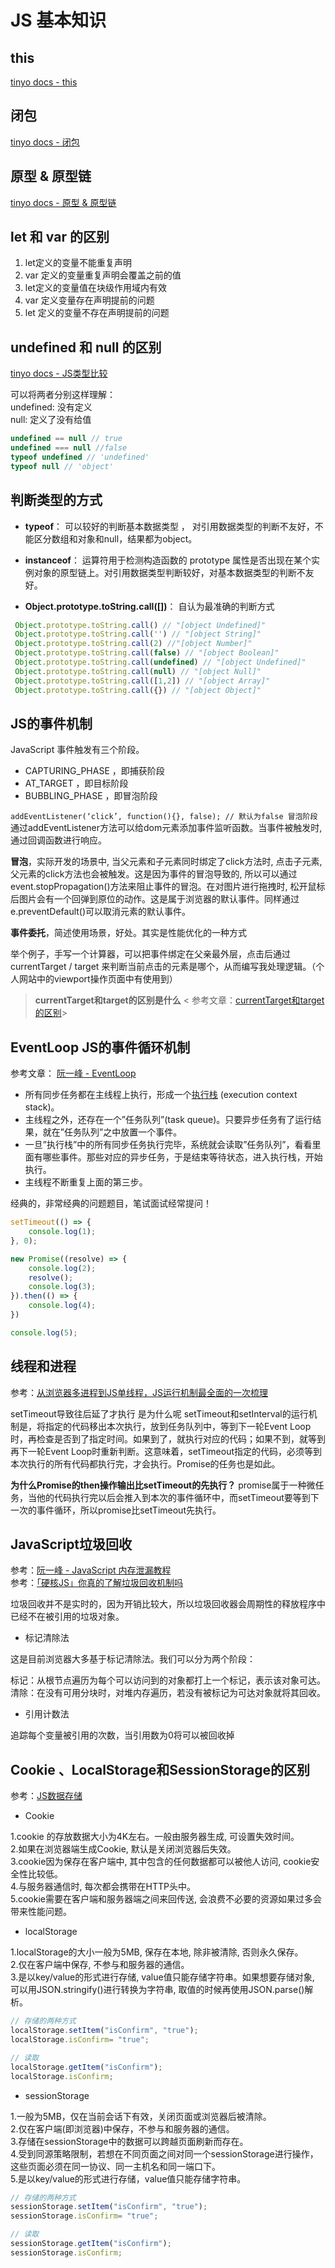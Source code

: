 # JS 基本知识

## this
[tinyo docs - this](http://43.139.113.7:89/growth/interview/this.html)

## 闭包
[tinyo docs - 闭包](http://43.139.113.7:89/growth/interview/closure.html)

## 原型 & 原型链

[tinyo docs - 原型 & 原型链](http://43.139.113.7:89/growth/interview/prototype.html)


## let 和 var 的区别

1. let定义的变量不能重复声明
2. var 定义的变量重复声明会覆盖之前的值
3. let定义的变量值在块级作用域内有效
4. var 定义变量存在声明提前的问题
5. let 定义的变量不存在声明提前的问题

## undefined 和 null 的区别

[tinyo docs - JS类型比较](http://43.139.113.7:89/article/jstype.html)

可以将两者分别这样理解：<br>
undefined: 没有定义<br>
null: 定义了没有给值
```javascript
undefined == null // true
undefined === null //false
typeof undefined // 'undefined'
typeof null // 'object'
```

## 判断类型的方式


- **typeof**：  可以较好的判断基本数据类型 ， 对引用数据类型的判断不友好，不能区分数组和对象和null，结果都为object。

- **instanceof**： 运算符用于检测构造函数的 prototype 属性是否出现在某个实例对象的原型链上。对引用数据类型判断较好，对基本数据类型的判断不友好。

- **Object.prototype.toString.call([])**： 自认为最准确的判断方式


```javascript
 Object.prototype.toString.call() // "[object Undefined]"
 Object.prototype.toString.call('') // "[object String]"
 Object.prototype.toString.call(2) //"[object Number]"
 Object.prototype.toString.call(false) // "[object Boolean]"
 Object.prototype.toString.call(undefined) // "[object Undefined]"
 Object.prototype.toString.call(null) // "[object Null]"
 Object.prototype.toString.call([1,2]) // "[object Array]"
 Object.prototype.toString.call({}) // "[object Object]"
```

## JS的事件机制

JavaScript 事件触发有三个阶段。 
- CAPTURING_PHASE ，即捕获阶段 
- AT_TARGET ，即目标阶段
- BUBBLING_PHASE ，即冒泡阶段


`addEventListener(‘click’, function(){}, false); // 默认为false 冒泡阶段`
通过addEventListener方法可以给dom元素添加事件监听函数。当事件被触发时, 通过回调函数进行响应。 

**冒泡**，实际开发的场景中, 当父元素和子元素同时绑定了click方法时, 点击子元素, 父元素的click方法也会被触发。这是因为事件的冒泡导致的, 所以可以通过event.stopPropagation()方法来阻止事件的冒泡。在对图片进行拖拽时, 松开鼠标后图片会有一个回弹到原位的动作。这是属于浏览器的默认事件。同样通过e.preventDefault()可以取消元素的默认事件。

**事件委托**，简述使用场景，好处。其实是性能优化的一种方式

举个例子，手写一个计算器，可以把事件绑定在父亲最外层，点击后通过currentTarget / target 来判断当前点击的元素是哪个，从而编写我处理逻辑。（个人网站中的viewport操作页面中有使用到）

> **currentTarget和target的区别是什么** < 参考文章：[currentTarget和target的区别](https://www.jianshu.com/p/1dd668ccc97a)>


## EventLoop  JS的事件循环机制
参考文章： [阮一峰 - EventLoop](https://www.ruanyifeng.com/blog/2014/10/event-loop.html)

- 所有同步任务都在主线程上执行，形成一个[执行栈](http://www.ruanyifeng.com/blog/2013/11/stack.html) (execution context stack)。
- 主线程之外，还存在一个”任务队列”(task queue)。只要异步任务有了运行结果，就在”任务队列”之中放置一个事件。
- 一旦”执行栈”中的所有同步任务执行完毕，系统就会读取”任务队列”，看看里面有哪些事件。那些对应的异步任务，于是结束等待状态，进入执行栈，开始执行。
- 主线程不断重复上面的第三步。

经典的，非常经典的问题题目，笔试面试经常提问！

```javascript
setTimeout(() => {
	console.log(1);
}, 0);

new Promise((resolve) => {
	console.log(2);
	resolve();
	console.log(3);
}).then(() => {
	console.log(4);
})

console.log(5);
```

## 线程和进程
参考：[从浏览器多进程到JS单线程，JS运行机制最全面的一次梳理](https://segmentfault.com/a/1190000012925872)

setTimeout导致往后延了才执行 是为什么呢
setTimeout和setInterval的运行机制是，将指定的代码移出本次执行，放到任务队列中，等到下一轮Event Loop时，再检查是否到了指定时间。如果到了，就执行对应的代码；如果不到，就等到再下一轮Event Loop时重新判断。这意味着，setTimeout指定的代码，必须等到本次执行的所有代码都执行完，才会执行。Promise的任务也是如此。

**为什么Promise的then操作输出比setTimeout的先执行？**
promise属于一种微任务，当他的代码执行完以后会推入到本次的事件循环中，而setTimeout要等到下一次的事件循环，所以promise比setTimeout先执行。


## JavaScript垃圾回收
参考：[阮一峰 - JavaScript 内存泄漏教程](https://www.ruanyifeng.com/blog/2017/04/memory-leak.html)<br>
参考：[「硬核JS」你真的了解垃圾回收机制吗](https://juejin.cn/post/6981588276356317214)<br>

垃圾回收并不是实时的，因为开销比较大，所以垃圾回收器会周期性的释放程序中已经不在被引用的垃圾对象。
- 标记清除法

这是目前浏览器大多基于标记清除法。我们可以分为两个阶段：

标记：从根节点遍历为每个可以访问到的对象都打上一个标记，表示该对象可达。
清除：在没有可用分块时，对堆内存遍历，若没有被标记为可达对象就将其回收。

- 引用计数法

追踪每个变量被引用的次数，当引用数为0将可以被回收掉


## Cookie 、LocalStorage和SessionStorage的区别
参考：[JS数据存储](https://www.cnblogs.com/sylvia-Camellia/p/11589569.html)

- Cookie

1.cookie 的存放数据大小为4K左右。一般由服务器生成, 可设置失效时间。<br>
2.如果在浏览器端生成Cookie, 默认是关闭浏览器后失效。<br>
3.cookie因为保存在客户端中, 其中包含的任何数据都可以被他人访问, cookie安全性比较低。<br>
4.与服务器通信时, 每次都会携带在HTTP头中。<br>
5.cookie需要在客户端和服务器端之间来回传送, 会浪费不必要的资源如果过多会带来性能问题。

- localStorage

1.localStorage的大小一般为5MB, 保存在本地, 除非被清除, 否则永久保存。<br>
2.仅在客户端中保存, 不参与和服务器的通信。<br>
3.是以key/value的形式进行存储, value值只能存储字符串。如果想要存储对象, 可以用JSON.stringify()进行转换为字符串, 取值的时候再使用JSON.parse()解析。

```javascript  
// 存储的两种方式
localStorage.setItem("isConfirm", "true");
localStorage.isConfirm= "true";

// 读取
localStorage.getItem("isConfirm");
localStorage.isConfirm; 
```

- sessionStorage

1.一般为5MB，仅在当前会话下有效，关闭页面或浏览器后被清除。<br>
2.仅在客户端(即浏览器)中保存，不参与和服务器的通信。<br>
3.存储在sessionStorage中的数据可以跨越页面刷新而存在。<br>
4.受到同源策略限制，若想在不同页面之间对同一个sessionStorage进行操作，这些页面必须在同一协议、同一主机名和同一端口下。<br>
5.是以key/value的形式进行存储，value值只能存储字符串。

```javascript  
// 存储的两种方式
sessionStorage.setItem("isConfirm", "true");
sessionStorage.isConfirm= "true";

// 读取
sessionStorage.getItem("isConfirm");
sessionStorage.isConfirm; 
```
